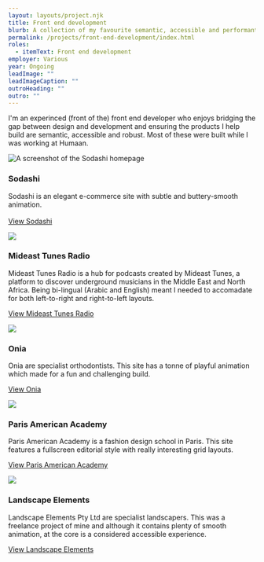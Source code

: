 ```yaml
---
layout: layouts/project.njk
title: Front end development
blurb: A collection of my favourite semantic, accessible and performant frontend work
permalink: /projects/front-end-development/index.html
roles:
  - itemText: Front end development
employer: Various
year: Ongoing
leadImage: ""
leadImageCaption: ""
outroHeading: ""
outro: ""
---
```

I'm an experinced (front of the) front end developer who enjoys bridging the gap between design and development and ensuring the products I help build are semantic, accessible and robust. Most of these were built while I was working at Humaan.

![A screenshot of the Sodashi homepage](/images/www.sodashi.co.uk_-1-.png "An elegant e-commerce site")

### Sodashi

Sodashi is an elegant e-commerce site with subtle and buttery-smooth animation. \
\
[View Sodashi](https://www.sodashi.co.uk/)

![](/images/radio.mideastunes.com_-1-.png)

### Mideast Tunes Radio

Mideast Tunes Radio is a hub for podcasts created by Mideast Tunes, a platform to discover underground musicians in the Middle East and North Africa. Being bi-lingual (Arabic and English) meant I needed to accomadate for both left-to-right and right-to-left layouts.

[View Mideast Tunes Radio](https://radio.mideastunes.com/)

![](/images/www.onia.com.au_.png)

### Onia

Onia are specialist orthodontists. This site has a tonne of playful animation which made for a fun and challenging build.

[View Onia](https://www.onia.com.au/)

![](/images/www.parisamericanacademy.fr_.png)

### Paris American Academy

Paris American Academy is a fashion design school in Paris. This site features a fullscreen editorial style with really interesting grid layouts.

[View Paris American Academy](https://www.parisamericanacademy.fr/)

![](/images/landscapeelements.com.au_.png)

### Landscape Elements

Landscape Elements Pty Ltd are specialist landscapers. This was a freelance project of mine and although it contains plenty of smooth animation, at the core is a considered accessible experience. 

[View Landscape Elements](https://landscapeelements.com.au/)